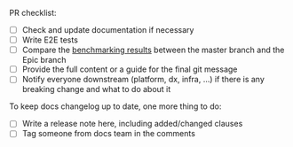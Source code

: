 PR checklist:
- [ ] Check and update documentation if necessary
- [ ] Write E2E tests
- [ ] Compare the [benchmarking results](https://bench-graph.memgraph.com/) between the master branch and the Epic branch
- [ ] Provide the full content or a guide for the final git message
- [ ] Notify everyone downstream (platform, dx, infra, ...) if there is any breaking change and what to do about it

To keep docs changelog up to date, one more thing to do:
- [ ] Write a release note here, including added/changed clauses
- [ ] Tag someone from docs team in the comments
